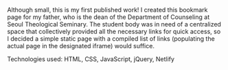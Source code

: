 Although small, this is my first published work! 
I created this bookmark page for my father, who is the dean of the Department of Counseling at Seoul Theological Seminary. 
The student body was in need of a centralized space that collectively provided all the necessary links for quick access, 
so I decided a simple static page with a compiled list of links (populating the actual page in the designated iframe) would suffice.

Technologies used: HTML, CSS, JavaScript, jQuery, Netlify